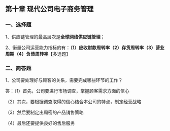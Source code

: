 ## 第十章 现代公司电子商务管理

### 一、选择题

1、供应链管理的最高层次是**全球网络供应链管理**；

2、衡量公司运营能力指标的有：**（1）应收财款周转率（2）存货周转率（3）营业周期（4）负债周转率**【多选题】

### 二、简答题

1、公司要处理好与顾客的关系，需要完成哪些环节的工作？

答：（1）首先，公司要进行市场调查，掌握顾客需求方面的信心

（2）其次，要根据调查取得的信心结合本公司的特点，制定经营战略

（3）然后要制定出周密的产品销售策略

（4）最后还要提供良好的售后服务